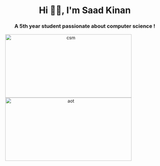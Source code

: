<h1 align="center">Hi 👋🏻, I'm Saad Kinan</h1>
<h3 align="center">A 5th year student passionate about computer science !</h3>
<center>
  <img align="left" alt="csm" width="400" height="200" src="https://i.pinimg.com/originals/a6/3f/7b/a63f7bef74894d3c5512101655b5e4c9.gif"/>
  <img align="left" alt="aot" width="400" height="200" src="https://media0.giphy.com/media/KOCLgcdTywdVsjUevp/giphy.gif"/>
</center>
